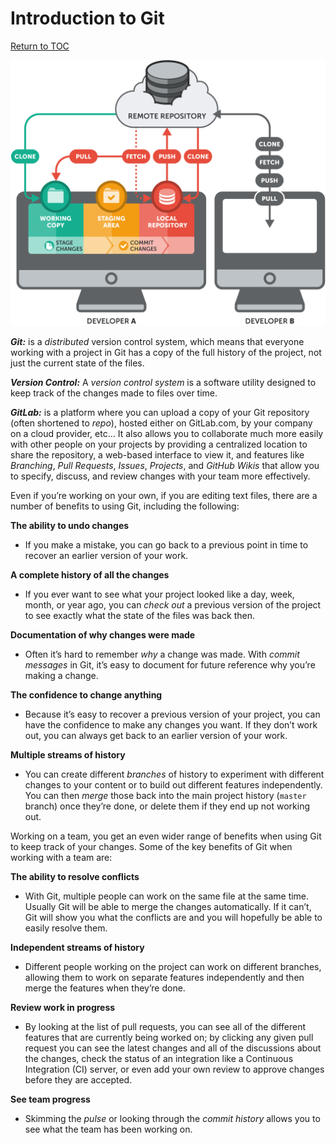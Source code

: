 # Introduction to Git

<a href="https://github.com/CyberTrainingUSAF/03-Introduction-to-Git/blob/master/00-Table-of-Contents.md" rel="Return to TOC"> Return to TOC </a>

![](/assets/28.png)

_**Git:**_ is a _distributed_ version control system, which means that everyone working with a project in Git has a copy of the full history of the project, not just the current state of the files.

_**Version Control:**_ A _version control system_ is a software utility designed to keep track of the changes made to files over time.

_**GitLab:**_ is a platform where you can upload a copy of your Git repository \(often shortened to _repo_\), hosted either on GitLab.com, by your company on a cloud provider, etc...  It also allows you to collaborate much more easily with other people on your projects by providing a centralized location to share the repository, a web-based interface to view it, and features like _Branching_, _Pull Requests_, _Issues_, _Projects_, and _GitHub Wikis_ that allow you to specify, discuss, and review changes with your team more effectively.

Even if you’re working on your own, if you are editing text files, there are a number of benefits to using Git, including the following:

**The ability to undo changes**

* If you make a mistake, you can go back to a previous point in time to recover an earlier version of your work.

**A complete history of all the changes**

* If you ever want to see what your project looked like a day, week, month, or year ago, you can _check out_ a previous version of the project to see exactly what the state of the files was back then.

**Documentation of why changes were made**

* Often it’s hard to remember _why_ a change was made. With _commit messages_ in Git, it’s easy to document for future reference why you’re making a change.

**The confidence to change anything**

* Because it’s easy to recover a previous version of your project, you can have the confidence to make any changes you want. If they don’t work out, you can always get back to an earlier version of your work.

**Multiple streams of history**

* You can create different _branches_ of history to experiment with different changes to your content or to build out different features independently. You can then _merge_ those back into the main project history \(`master` branch\) once they’re done, or delete them if they end up not working out.

Working on a team, you get an even wider range of benefits when using Git to keep track of your changes. Some of the key benefits of Git when working with a team are:

**The ability to resolve conflicts**

* With Git, multiple people can work on the same file at the same time. Usually Git will be able to merge the changes automatically. If it can’t, Git will show you what the conflicts are and you will hopefully be able to easily resolve them.

**Independent streams of history**

* Different people working on the project can work on different branches, allowing them to work on separate features independently and then merge the features when they’re done.

**Review work in progress**

* By looking at the list of pull requests, you can see all of the different features that are currently being worked on; by clicking any given pull request you can see the latest changes and all of the discussions about the changes, check the status of an integration like a Continuous Integration \(CI\) server, or even add your own review to approve changes before they are accepted.

**See team progress**

* Skimming the _pulse_ or looking through the _commit history_ allows you to see what the team has been working on.




